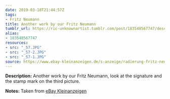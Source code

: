 ```yaml
---
date: 2019-03-18T21:44:57Z
tags:
- Fritz Neumann
title: Another work by our Fritz Neumann
tumblr_url: https://ric-unknownartist.tumblr.com/post/183548567747/description-another-work-by-our-fritz-neumann
alias:
- 183548567747
resources:
- src: "_57.JPG"
- src: "_57-2.JPG"
- src: "_57-1.JPG"
source: https://www.ebay-kleinanzeigen.de/s-anzeige/radierung-fritz-neumann-vogel-voegel-tukan-30er-jahre-sign-/1072820687-240-1562
---
```


**Description:** Another work by our Fritz Neumann, look at the signature and the stamp mark on the third picture.

**Notes:** Taken from [eBay Kleinanzeigen](https://www.ebay-kleinanzeigen.de/s-anzeige/radierung-fritz-neumann-vogel-voegel-tukan-30er-jahre-sign-/1072820687-240-1562)
